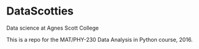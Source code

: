 # DataScotties
Data science at Agnes Scott College

This is a repo for the MAT/PHY-230 Data Analysis in Python course, 2016.

